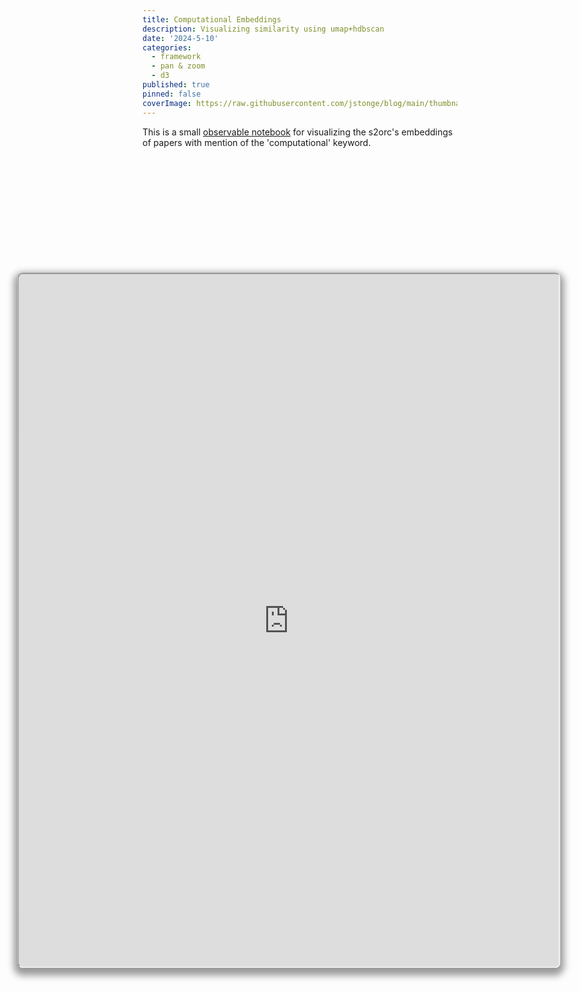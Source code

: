 ```yaml
---
title: Computational Embeddings
description: Visualizing similarity using umap+hdbscan
date: '2024-5-10'
categories:
  - framework
  - pan & zoom
  - d3
published: true
pinned: false
coverImage: https://raw.githubusercontent.com/jstonge/blog/main/thumbnails/stories/comp-embeddings.webp
---
```


This is a small [observable notebook](https://observablehq.com/@jstonge/computational-embeddings) for visualizing the s2orc's embeddings of papers with mention of the 'computational' keyword. 

<div class="container" style="margin-top: 5vh;"> 
<iframe
  class="responsive-iframe" 
  title="s2orc comp embedding"
  src="https://observablehq.com/embed/@jstonge/computational-embeddings@latest?cell=*">
</iframe>
</div>

<style>
.container {
  position: relative;
  padding-bottom: 56.25%; /* 16:9 */
  padding-top: 25px;
  height: 800px;
  width: 90vw;
  max-width: 1200px;
  margin: auto;
}

.responsive-iframe {
  position: absolute;
  top: 0;
  left: 0;
  width: 100%;
  height: 100%;
  border-radius: 8px;
  transform: translateX(-23%);
  box-shadow: 0 0 0 0.75px rgba(128, 128, 128, 0.2), 0 6px 12px 6px rgba(0, 0, 0, 0.4);
}
</style>
